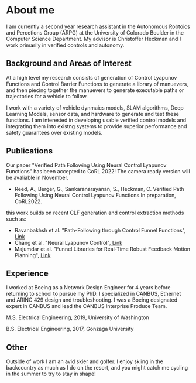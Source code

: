 # About me
I am currently a second year research assistant in the Autonomous Robtoics and Percetions Group (ARPG) at the University of Colorado Boulder in the Computer Science Department. My advisor is Christoffer Heckman and I work primarily in verified controls and autonomy.

## Background and Areas of Interest
At a high level my research consists of generation of Control Lyapunov Functions and Control Barrier Functions to generate a library of manuevers, and then piecing together the manuevers to generate executable paths or trajectories for a vehicle to follow. 

I work with a variety of vehicle dynmaics models, SLAM algorithms, Deep Learning Models, sensor data, and hardware to generate and test these functions. I am interested in developing usable verified control models and integrating them into existng systems to provide superior performance and safety guarantees over existing models.

## Publications
Our paper "Verified Path Following Using Neural Control Lyapunov Functions" has been accepted to CoRL 2022! The camera ready version will be avaliable in November.

* Reed, A., Berger, G., Sankaranarayanan, S., Heckman, C. Verified Path Following Using Neural Control Lyapunov Functions.In preparation, CoRL2022.

this work builds on recent CLF generation and control extraction methods such as:

* Ravanbakhsh et al.  "Path-Following through Control Funnel Functions", <a href="https://arxiv.org/pdf/1804.05288.pdf"> Link </a> 
* Chang et al. "Neural Lyapunov Control",<a href="https://arxiv.org/abs/2005.00611"> Link </a>  
* Majumdar et al. "Funnel Libraries for Real-Time Robust Feedback Motion Planning", <a href="https://arxiv.org/abs/1601.04037"> Link </a>  


## Experience 
I worked at Boeing as a Network Design Engineer for 4 years before returning to school to pursue my PhD. I specialized in CANBUS, Ethernet and ARINC 429 design and troubleshooting. I was a Boeing designated expert in CANBUS and lead the CANBUS Interprise Produce Team.

M.S. Electrical Engineering, 2019, University of Washington

B.S. Electrical Engineering, 2017, Gonzaga University

## Other
Outside of work I am an avid skier and golfer. I enjoy skiing in the backcountry as much as I do on the resort, and you might catch me cycling in the summer to try to stay in shape!
